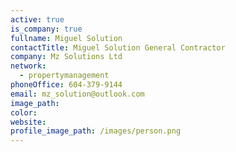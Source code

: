 ```yaml
---
active: true
is_company: true
fullname: Miguel Solution
contactTitle: Miguel Solution General Contractor
company: Mz Solutions Ltd
network:
  - propertymanagement
phoneOffice: 604-379-9144
email: mz_solution@outlook.com
image_path:
color:
website:
profile_image_path: /images/person.png
---
```

